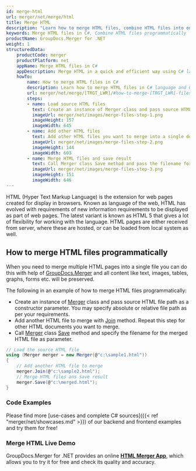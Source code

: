 ```yaml
---
id: merge-html
url: merger/net/merge/html
title: Merge HTML
description: "Learn how to merge HTML files, combine HTML files into one file programmatically in C# language using GroupDocs.Merger for .NET library."
keywords: Merge HTML files in C#, Combine HTML files programmatically
productName: GroupDocs.Merger for .NET
weight: 1
structuredData:
    productCode: merger
    productPlatform: net
    appName: Merge HTML files in C#
    appDescription: Merge HTML in a quick and efficient way using C# language and GroupDocs.Merger for .NET API, without the use of any third-party software like Microsoft or Open Office.
    howTo:
        name: How to merge HTML files in C# 
        description: Learn how to merge HTML files in C# language and GroupDocs.Merger for .NET API, without the use of any third-party software like Microsoft or Open Office.
        url: merger/net/merge/[TRGT_LWR]/#how-to-merge-[TRGT_LWR]-files-in-c
        steps:
        - name: Load source HTML files 
          text: Create an instance of Merger class and pass source HTML file path as a constructor parameter. You may specify absolute or relative file path as per your requirements. 
          imageUrl: merger/net/images/merge-files-step-1.png
          imageHeight: 157
          imageWidth: 645
        - name: Add other HTML files
          text: Add other HTML files you want to merge into a single document with Join method of Merger class.
          imageUrl: merger/net/images/merge-files-step-2.png
          imageHeight: 144
          imageWidth: 603
        - name: Merge HTML files and save result 
          text: Call Merger class Save method and pass the filename for the resultant HTML file as parameter.
          imageUrl: merger/net/images/merge-files-step-3.png
          imageHeight: 151
          imageWidth: 646
---
```


HTML (Hyper Text Markup Language) is the extension for web pages created for display in browsers. Known as language of the web, HTML has evolved with requirements of new information requirements to be displayed as part of web pages. The latest variant is known as HTML 5 that gives a lot of flexibility for working with the language. HTML pages are either received from server, where these are hosted, or can be loaded from local system as well.

## How to merge HTML files programmatically

When you need to merge multiple HTML pages into a single file you can do this  with help of [GroupDocs.Merger](https://products.groupdocs.com/merger/net) and all content like text, images, tables, graphs, forms etc. will be preserved.

The following in an example of how to merge HTML files programmatically:

* Create an instance of [Merger](https://apireference.groupdocs.com/net/merger/groupdocs.merger/merger) class and pass source HTML file path as a constructor parameter. You may specify absolute or relative file path as per your requirements.
* Add another HTML file to merge with [Join](https://apireference.groupdocs.com/merger/net/groupdocs.merger/merger/methods/join/index) method. Repeat this step for other HTML documents you want to merge.
* Call [Merger](https://apireference.groupdocs.com/net/merger/groupdocs.merger/merger) class [Save](https://apireference.groupdocs.com/merger/net/groupdocs.merger/merger/methods/save/index) method and specify the filename for the merged HTML file as parameter.

```csharp
// Load the source HTML file
using (Merger merger = new Merger(@"c:\sample1.html"))
{
    // Add another HTML file to merge
    merger.Join(@"c:\sample2.html");
    // Merge HTML files ans save result
    merger.Save(@"c:\merged.html");
}
```

### Code Examples

Please find more [use-cases and complete C# sources]({{< ref "merger/net/showcases.md" >}}) of our backend and frontend examples and try them for free!

### Merge HTML Live Demo

GroupDocs.Merger for .NET provides an online [**HTML Merger App**](https://products.groupdocs.app/merger/html), which allows you to try it for free and check its quality and accuracy.
